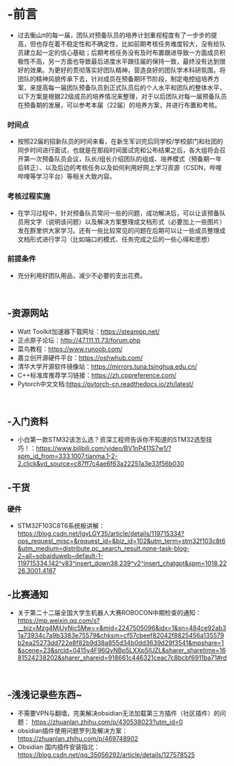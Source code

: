 # -前言
* 过去衡山π的每一届，团队对预备队员的培养计划重视程度有了一步步的提高，但也存在着不稳定性和不确定性，比如前期考核任务难度较大，没有给队员建立起一定的信心基础；后期考核任务没有及时布置跟进导致一方面成员积极性不高，另一方面也导致最后进度水平跟往届的保持一致，最终没有达到很好的效果。为更好的贯彻落实好团队精神，营造良好的团队学术科研氛围，将团队的精神风貌传承下去，针对成员在预备期环节阶段，制定电控组培养方案，来提高每一届团队预备队员到正式队员后的个人水平和团队的整体水平，以下方案是根据22级成员的培养情况来整理，对于以后团队对每一届预备队员在预备期的发展，可以参考本届（22届）的培养方案，并进行布置和考核。

### 时间点
* 按照22届的招新队员的时间来看，在新生军训完后同学校/学校部门和社团的同步时间进行面试，也就是在那段时间面试完和公布结果之后，各大组将会召开第一次预备队员会议，队长/组长介绍团队的组成、培养模式（预备期一年后转正）、以及后边的考核任务以及如何利用好网上学习资源（CSDN，哔哩哔哩等学习平台）等相关大致内容。

### 考核过程实施
* 在学习过程中，针对预备队员常问一些的问题，成功解决后，可以让该预备队员用文字（说明该问题）以及解决方案整理成文档形式（必要加上一些图片）发在群里供大家学习。还有一些比较常见的问题在后期可以让一些成员整理成文档形式进行学习（比如端口的模式、任务完成之后的一些心得和思想）

### 前提条件
* 充分利用好团队用品，减少不必要的支出花费。

&nbsp;

## -资源网站
* Watt Toolkit加速器下载网址：https://steampp.net/ <br/>
* 正点原子论坛：http://47.111.11.73/forum.php <br/>
* 菜鸟教程：https://www.runoob.com/ <br/>
* 嘉立创开源硬件平台：https://oshwhub.com/ <br/>
* 清华大学开源软件镜像站：https://mirrors.tuna.tsinghua.edu.cn/ <br/>
* C++标准库推荐学习链接：https://zh.cppreference.com/ <br/>
* Pytorch中文文档:https://pytorch-cn.readthedocs.io/zh/latest/ <br/>

&nbsp;

## -入门资料
* 小白第一款STM32该怎么选？资深工程师告诉你不知道的STM32选型技巧！：https://www.bilibili.com/video/BV1nP411S7w1/?spm_id_from=333.1007.tianma.1-2-2.click&vd_source=c87ff7c4ae6f63a22251a3e33f56b030

## -干货
### 硬件
* STM32F103C8T6系统板讲解：https://blog.csdn.net/lgyLGY35/article/details/119715334?ops_request_misc=&request_id=&biz_id=102&utm_term=stm32f103c8t6&utm_medium=distribute.pc_search_result.none-task-blog-2~all~sobaiduweb~default-1-119715334.142^v83^insert_down38,239^v2^insert_chatgpt&spm=1018.2226.3001.4187

## -比赛通知
* 关于第二十二届全国大学生机器人大赛ROBOCON中期检查的通知：https://mp.weixin.qq.com/s?__biz=Mzg4MjUyNjc5Mw==&mid=2247505096&idx=1&sn=484ce92ab31a73934c7a9b3383e75579&chksm=cf57cbeef82042f8825456a135579b2ea25273dd722e8f82b9d38a855d34b0dd3639d29f3541&mpshare=1&scene=23&srcid=0415y4F96QyNBp5LXXp5IUZL&sharer_sharetime=1681524238202&sharer_shareid=918661c446321ceac7c8bcbf6911ba71#rd

&nbsp;

## -浅浅记录些东西~
* 不需要VPN与翻墙，完美解决obsidian无法加载第三方插件（社区插件）的问题： https://zhuanlan.zhihu.com/p/430538023?utm_id=0
* obsidian插件使用问题罗列及解决方案： https://zhuanlan.zhihu.com/p/469748902
* Obsidian 国内插件安装指北： https://blog.csdn.net/qq_35056292/article/details/127578525
